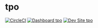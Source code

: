 # tpo

[![CircleCI](https://circleci.com/gh/AchieveAgency/tpo.svg?style=shield)](https://circleci.com/gh/AchieveAgency/tpo)
[![Dashboard tpo](https://img.shields.io/badge/dashboard-tpo-yellow.svg)](https://dashboard.pantheon.io/sites/ea3474fe-58ac-4c4c-ae6a-f35eaaf6fc74#dev/code)
[![Dev Site tpo](https://img.shields.io/badge/site-tpo-blue.svg)](http://dev-tpo.pantheonsite.io/)